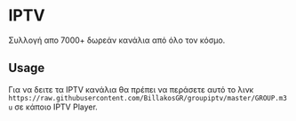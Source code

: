 # IPTV

Συλλογή απο 7000+ δωρεάν κανάλια από όλο τον κόσμο.

## Usage

Για να δειτε τα IPTV κανάλια θα πρέπει να περάσετε αυτό το λινκ `https://raw.githubusercontent.com/BillakosGR/groupiptv/master/GROUP.m3u` σε κάποιο IPTV Player.
